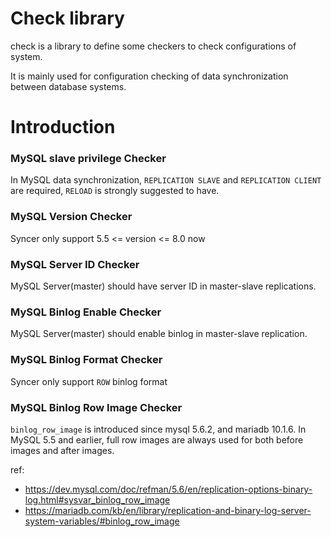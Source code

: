 # Check library

check is a library to define some checkers to check configurations of system. 

It is mainly used for configuration checking of data synchronization between database systems.


# Introduction


### MySQL slave privilege Checker

In MySQL data synchronization, `REPLICATION SLAVE` and `REPLICATION CLIENT` are required, `RELOAD` is strongly suggested to have.

### MySQL Version Checker

Syncer only support 5.5 <= version <= 8.0 now

### MySQL Server ID Checker

MySQL Server(master) should have server ID in master-slave replications.

### MySQL Binlog Enable Checker

MySQL Server(master) should enable binlog in master-slave replication.

### MySQL Binlog Format Checker

Syncer only support `ROW` binlog format

### MySQL Binlog Row Image Checker

`binlog_row_image` is introduced since mysql 5.6.2, and mariadb 10.1.6. In MySQL 5.5 and earlier, full row images are always used for both before images and after images.

ref:
- https://dev.mysql.com/doc/refman/5.6/en/replication-options-binary-log.html#sysvar_binlog_row_image
- https://mariadb.com/kb/en/library/replication-and-binary-log-server-system-variables/#binlog_row_image